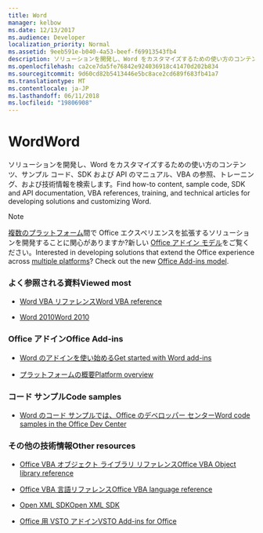 ```yaml
---
title: Word
manager: kelbow
ms.date: 12/13/2017
ms.audience: Developer
localization_priority: Normal
ms.assetid: 9eeb591e-b040-4a53-beef-f69913543fb4
description: ソリューションを開発し、Word をカスタマイズするための使い方のコンテンツ、サンプル コード、SDK および API のマニュアル、VBA の参照、トレーニング、および技術情報を検索します。
ms.openlocfilehash: ca2ce7da5fe76842e924036918c41470d202b834
ms.sourcegitcommit: 9d60cd82b5413446e5bc8ace2cd689f683fb41a7
ms.translationtype: MT
ms.contentlocale: ja-JP
ms.lasthandoff: 06/11/2018
ms.locfileid: "19806908"
---
```

# <a name="word"></a><span data-ttu-id="7f0f7-103">Word</span><span class="sxs-lookup"><span data-stu-id="7f0f7-103">Word</span></span>

<span data-ttu-id="7f0f7-104">ソリューションを開発し、Word をカスタマイズするための使い方のコンテンツ、サンプル コード、SDK および API のマニュアル、VBA の参照、トレーニング、および技術情報を検索します。</span><span class="sxs-lookup"><span data-stu-id="7f0f7-104">Find how-to content, sample code, SDK and API documentation, VBA references, training, and technical articles for developing solutions and customizing Word.</span></span>
  
> [!NOTE]
> <span data-ttu-id="7f0f7-p101">[複数のプラットフォーム](https://docs.microsoft.com/ja-jp/office/dev/add-ins/overview/office-add-in-availability)間で Office エクスペリエンスを拡張するソリューションを開発することに関心がありますか?新しい [Office アドイン モデル](https://docs.microsoft.com/ja-jp/office/dev/add-ins/overview/office-add-ins)をご覧ください。</span><span class="sxs-lookup"><span data-stu-id="7f0f7-p101">Interested in developing solutions that extend the Office experience across [multiple platforms](https://docs.microsoft.com/ja-jp/office/dev/add-ins/overview/office-add-in-availability)? Check out the new [Office Add-ins model](https://docs.microsoft.com/ja-jp/office/dev/add-ins/overview/office-add-ins).</span></span>  
  
### <a name="viewed-most"></a><span data-ttu-id="7f0f7-107">よく参照される資料</span><span class="sxs-lookup"><span data-stu-id="7f0f7-107">Viewed most</span></span>
  
- [<span data-ttu-id="7f0f7-108">Word VBA リファレンス</span><span class="sxs-lookup"><span data-stu-id="7f0f7-108">Word VBA reference</span></span>](https://msdn.microsoft.com/ja-jp/library/ee861527.aspx)
  
- [<span data-ttu-id="7f0f7-109">Word 2010</span><span class="sxs-lookup"><span data-stu-id="7f0f7-109">Word 2010</span></span>](https://msdn.microsoft.com/ja-jp/library/office/ff601860%28v=office.14%29.aspx)
  
### <a name="office-add-ins"></a><span data-ttu-id="7f0f7-110">Office アドイン</span><span class="sxs-lookup"><span data-stu-id="7f0f7-110">Office Add-ins</span></span>
  
- [<span data-ttu-id="7f0f7-111">Word のアドインを使い始める</span><span class="sxs-lookup"><span data-stu-id="7f0f7-111">Get started with Word add-ins</span></span>](https://docs.microsoft.com/ja-jp/office/dev/add-ins/quickstarts/word-quickstart)
  
- [<span data-ttu-id="7f0f7-112">プラットフォームの概要</span><span class="sxs-lookup"><span data-stu-id="7f0f7-112">Platform overview</span></span>](https://docs.microsoft.com/ja-jp/office/dev/add-ins/overview/office-add-ins)
  
### <a name="code-samples"></a><span data-ttu-id="7f0f7-113">コード サンプル</span><span class="sxs-lookup"><span data-stu-id="7f0f7-113">Code samples</span></span>
  
- [<span data-ttu-id="7f0f7-114">Word のコード サンプルでは、Office のデベロッパー センター</span><span class="sxs-lookup"><span data-stu-id="7f0f7-114">Word code samples in the Office Dev Center</span></span>](https://developer.microsoft.com/ja-jp/word/gallery/?filterBy=Word,Samples)
  
### <a name="other-resources"></a><span data-ttu-id="7f0f7-115">その他の技術情報</span><span class="sxs-lookup"><span data-stu-id="7f0f7-115">Other resources</span></span>
  
- [<span data-ttu-id="7f0f7-116">Office VBA オブジェクト ライブラリ リファレンス</span><span class="sxs-lookup"><span data-stu-id="7f0f7-116">Office VBA Object library reference</span></span>](http://msdn.microsoft.com/library/727c4e1c-e13c-7bac-e833-b1322607dfd3%28Office.15%29.aspx)
  
- [<span data-ttu-id="7f0f7-117">Office VBA 言語リファレンス</span><span class="sxs-lookup"><span data-stu-id="7f0f7-117">Office VBA language reference</span></span>](http://msdn.microsoft.com/library/9c1e8386-0309-c52c-856b-963220382eb8%28Office.15%29.aspx)
  
- [<span data-ttu-id="7f0f7-118">Open XML SDK</span><span class="sxs-lookup"><span data-stu-id="7f0f7-118">Open XML SDK</span></span>](http://msdn.microsoft.com/library/f6a9ae68-7989-4208-97f5-3c945137a0ab%28Office.15%29.aspx)
  
- [<span data-ttu-id="7f0f7-119">Office 用 VSTO アドイン</span><span class="sxs-lookup"><span data-stu-id="7f0f7-119">VSTO Add-ins for Office</span></span>](https://msdn.microsoft.com/ja-jp/library/jj620922.aspx)
  

